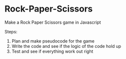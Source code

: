 # Rock-Paper-Scissors
Make a Rock Paper Scissors game in Javascript

Steps:
1. Plan and make pseudocode for the game
2. Write the code and see if the logic of the code hold up
3. Test and see if everything work out right
